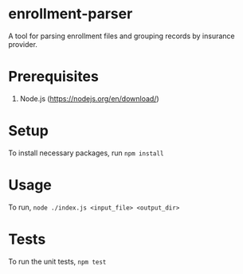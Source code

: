 # enrollment-parser
A tool for parsing enrollment files and grouping records by insurance provider.

# Prerequisites

1. Node.js (https://nodejs.org/en/download/)

# Setup
To install necessary packages, run `npm install`

# Usage
To run, `node ./index.js <input_file> <output_dir>`

# Tests
To run the unit tests, `npm test`